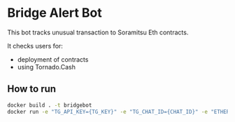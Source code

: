 # Bridge Alert Bot
This bot tracks unusual transaction to Soramitsu Eth contracts.

It checks users for:
- deployment of contracts
- using Tornado.Cash

## How to run
```bash
docker build . -t bridgebot
docker run -e "TG_API_KEY={TG_KEY}" -e "TG_CHAT_ID={CHAT_ID}" -e "ETHERSCAN_API_KEY={ETHERSCAN_KEY}" -d bridgebot
```